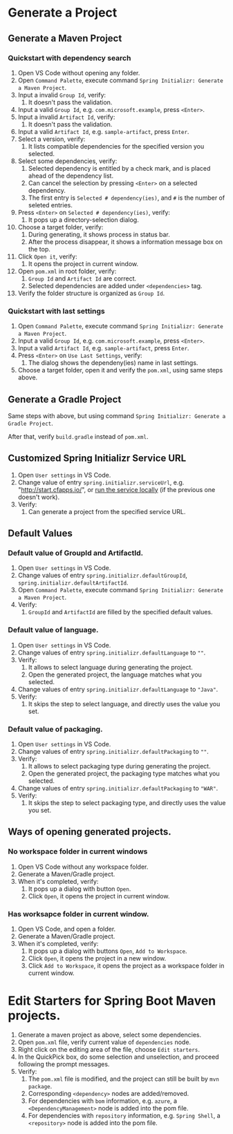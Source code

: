 # Generate a Project
## Generate a Maven Project

### Quickstart with dependency search

1. Open VS Code without opening any folder.
1. Open `Command Palette`, execute command `Spring Initializr: Generate a Maven Project`.
1. Input a invalid `Group Id`, verify:
    1. It doesn't pass the validation.
1. Input a valid `Group Id`, e.g. `com.microsoft.example`, press `<Enter>`.
1. Input a invalid `Artifact Id`, verify:
    1. It doesn't pass the validation.
1. Input a valid `Artifact Id`, e.g. `sample-artifact`, press `Enter`.
1. Select a version, verify:
    1. It lists compatible dependencies for the specified version you selected.
1. Select some dependencies, verify:
    1. Selected dependency is entitled by a check mark, and is placed ahead of the dependency list.
    1. Can cancel the selection by pressing `<Enter>` on a selected dependency.
    1. The first entry is `Selected # dependency(ies)`, and `#` is the number of seleted entries.
1. Press `<Enter>` on `Selected # dependency(ies)`, verify:
    1. It pops up a directory-selection dialog.
1. Choose a target folder, verify:
    1. During generating, it shows process in status bar.
    1. After the process disappear, it shows a information message box on the top.
1. Click `Open it`, verify:
    1. It opens the project in current window.
1. Open `pom.xml` in root folder, verify:
    1. `Group Id` and `Artifact Id` are correct.
    1. Selected dependencies are added under `<dependencies>` tag.
1. Verify the folder structure is organized as `Group Id`.

### Quickstart with last settings

1. Open `Command Palette`, execute command `Spring Initializr: Generate a Maven Project`.
1. Input a valid `Group Id`, e.g. `com.microsoft.example`, press `<Enter>`.
1. Input a valid `Artifact Id`, e.g. `sample-artifact`, press `Enter`.
1. Press `<Enter>` on `Use Last Settings`, verify:
    1. The dialog shows the dependeny(ies) name in last settings.
1. Choose a target folder, open it and verify the `pom.xml`, using same steps above. 


## Generate a Gradle Project

Same steps with above, but using command `Spring Initializr: Generate a Gradle Project`.

After that, verify `build.gradle` instead of `pom.xml`.

## Customized Spring Initializr Service URL
1. Open `User settings` in VS Code.
1. Change value of entry `spring.initializr.serviceUrl`, e.g. "http://start.cfapps.io/", or [run the service locally](https://github.com/spring-io/initializr#running-the-app-locally) (if the previous one doesn't work). 
1. Verify:
    1. Can generate a project from the specified service URL.

## Default Values
### Default value of GroupId and ArtifactId.
1. Open `User settings` in VS Code.
1. Change values of entry `spring.initializr.defaultGroupId`, `spring.initializr.defaultArtifactId`.
1. Open `Command Palette`, execute command `Spring Initializr: Generate a Maven Project`.
1. Verify:
    1. `GroupId` and `ArtifactId` are filled by the specified default values.

### Default value of language.
1. Open `User settings` in VS Code.
2. Change values of entry `spring.initializr.defaultLanguage` to `""`.
3. Verify:
    1. It allows to select language during generating the project.
    2. Open the generated project, the language matches what you selected.
4. Change values of entry `spring.initializr.defaultLanguage` to `"Java"`.
5. Verify:
    1. It skips the step to select language, and directly uses the value you set.

### Default value of packaging.
1. Open `User settings` in VS Code.
2. Change values of entry `spring.initializr.defaultPackaging` to `""`.
3. Verify:
    1. It allows to select packaging type during generating the project.
    2. Open the generated project, the packaging type matches what you selected.
4. Change values of entry `spring.initializr.defaultPackaging` to `"WAR"`.
5. Verify:
    1. It skips the step to select packaging type, and directly uses the value you set.

## Ways of opening generated projects. 
### No workspace folder in current windows 
1. Open VS Code without any workspace folder. 
2. Generate a Maven/Gradle project.
3. When it's completed, verify:
    1. It pops up a dialog with button `Open`.
    2. Click `Open`, it opens the project in current window.

### Has worksapce folder in current window. 
1. Open VS Code, and open a folder. 
2. Generate a Maven/Gradle project.
3. When it's completed, verify:
    1. It pops up a dialog with buttons `Open`, `Add to Workspace`.
    2. Click `Open`, it opens the project in a new window.
    3. Click `Add to Workspace`, it opens the project as a workspace folder in current window.


# Edit Starters for Spring Boot Maven projects.
1. Generate a maven project as above, select some dependencies.
2. Open `pom.xml` file, verify current value of `dependencies` node.
3. Right click on the editing area of the file, choose `Edit starters`.
4. In the QuickPick box, do some selection and unselection, and proceed following the prompt messages.
5. Verify:
    1. The `pom.xml` file is modified, and the project can still be built by `mvn package`.
    2. Corresponding `<dependency>` nodes are added/removed.
    3. For dependencies with `bom` information, e.g. `azure`, a `<DependencyManagement>` node is added into the pom file.
    4. For dependencies with `repository` information, e.g. `Spring Shell`, a `<repository>` node is added into the pom file.
